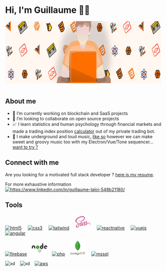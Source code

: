 <h1>Hi, I'm Guillaume 🙋‍♂️</h1>

<img align="left" alt="Working man with developments tools and languages, music and stocks icons" width="1920px" height="200px" src="./assets/Front_panel_github.jpg" />

&nbsp;&nbsp;&nbsp;&nbsp;&nbsp;&nbsp;&nbsp;&nbsp;&nbsp;&nbsp;&nbsp;&nbsp;&nbsp;&nbsp;&nbsp;&nbsp;&nbsp;&nbsp;&nbsp;&nbsp;&nbsp;&nbsp;&nbsp;&nbsp;

 <h2>About me</h2>

-   🔭 I’m currently working on blockchain and SaaS projects  
-   👯 I’m looking to collaborate on open source projects  
-   📈 I learn statistics and human psychology through financial markets and made a trading index position [calculator](https://www.npmjs.com/package/minimalist-money-management-calculator) out of my private trading bot.
-   🎹 I make underground and loud music, [like so](https://www.youtube.com/user/DtCsound6temOfficiel)
    however we can make sweet and groovy music too with my Electron/Vue/Tone sequencer... [want to try ?](https://github.com/dtczelo/Drum-Sequencer-built-with-Tone.js-Vue.js-and-Vuex)


<h2>Connect with me</h2>

Are you looking for a motivated full stack developer ? [here is my resume](https://drive.google.com/file/d/1DE-WAc2eL2yy_uKae3uLZ9Ly3o-iIhjW/view?usp=drive_link).

For more exhaustive information &nbsp;&nbsp;&nbsp;<a href="https://www.linkedin.com/in/guillaume-laloi-548b21180/" target="blank"><img src="https://raw.githubusercontent.com/rahuldkjain/github-profile-readme-generator/master/src/images/icons/Social/linked-in-alt.svg" alt="https://www.linkedin.com/in/guillaume-laloi-548b21180/" height="30" width="40" /></a>

<h2>Tools</h2>
<p align="left">
 <a href="https://www.w3.org/html/" target="_blank"><img src="https://cdn.worldvectorlogo.com/logos/html-1.svg" alt="html5" width="50" height="50"/></a>   &nbsp;&nbsp;&nbsp;
 <a href="https://www.w3schools.com/css/" target="_blank"><img src="https://cdn.worldvectorlogo.com/logos/css-3.svg" alt="css3" width="50" height="50"/></a>   &nbsp;&nbsp;&nbsp;
  <a href="https://tailwindcss.com/" target="_blank"><img src="https://cdn.worldvectorlogo.com/logos/tailwind-css-2.svg" alt="tailwind" width="50" height="50"/></a>   &nbsp;&nbsp;&nbsp;
 <a href="https://sass-lang.com" target="_blank"><img src="https://raw.githubusercontent.com/devicons/devicon/master/icons/sass/sass-original.svg" alt="sass" width="50" height="50"/></a>   &nbsp;&nbsp;&nbsp;
 <a href="https://reactnative.dev/" target="_blank"><img src="https://reactnative.dev/img/header_logo.svg" alt="reactnative" width="50" height="50"/></a>   &nbsp;&nbsp;&nbsp;
 <a href="https://vuejs.org/" target="_blank"><img src="https://cdn.worldvectorlogo.com/logos/vue-9.svg" alt="vuejs" width="50" height="50"/></a>&nbsp;&nbsp;&nbsp;
 <a href="https://angular.io/" target="_blank"><img src="https://cdn.worldvectorlogo.com/logos/angular-icon-1.svg" alt="angular" width="50" height="50"/></a>&nbsp;&nbsp;&nbsp;
 </p>

  <p align="left">
   <a href="https://firebase.google.com/?hl=FR" target="_blank"><img src="https://cdn.worldvectorlogo.com/logos/firebase-1.svg" alt="firebase" width="50" height="50"/></a>&nbsp;&nbsp;&nbsp;
 <a href="https://nodejs.org" target="_blank"><img src="https://raw.githubusercontent.com/devicons/devicon/master/icons/nodejs/nodejs-original-wordmark.svg" alt="nodejs" width="50" height="50"/></a>&nbsp;&nbsp;&nbsp;
 <a href="https://www.php.net/" target="_blank"><img src="https://cdn.worldvectorlogo.com/logos/php-1.svg" alt="php" width="50" height="50"/></a>&nbsp;&nbsp;&nbsp;
 <a href="https://www.mongodb.com/" target="_blank"><img src="https://raw.githubusercontent.com/devicons/devicon/master/icons/mongodb/mongodb-original-wordmark.svg" alt="mongodb" width="50" height="50"/></a> &nbsp;&nbsp;&nbsp;
 <a href="https://www.microsoft.com/en-us/sql-server" target="_blank"><img src="https://cdn.worldvectorlogo.com/logos/mysql-6.svg" alt="mssql" width="50" height="50"/></a>&nbsp;&nbsp;&nbsp;
 </p>

 <p align="left">
 <a alt="Visual Studio Code" width="26px" src="https://raw.githubusercontent.com/github/explore/80688e429a7d4ef2fca1e82350fe8e3517d3494d/topics/visual-studio-code/visual-studio-code.png"><img src="https://cdn.worldvectorlogo.com/logos/visual-studio-code-1.svg" alt="xd" width="50" height="50"/></a>&nbsp;&nbsp;&nbsp;
 <a alt="GitHub" width="26px" src="https://raw.githubusercontent.com/github/explore/78df643247d429f6cc873026c0622819ad797942/topics/github/github.png" ><img src="https://cdn.worldvectorlogo.com/logos/github-icon-1.svg" alt="xd" width="50" height="50"/></a>&nbsp;&nbsp;&nbsp;
 <a href="https://aws.amazon.com/fr/" target="_blank"><img src="https://cdn.worldvectorlogo.com/logos/aws-2.svg" alt="aws" width="50" height="50"/></a>&nbsp;&nbsp;&nbsp;
 </p>
